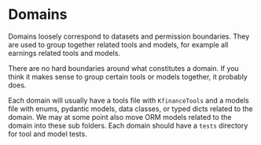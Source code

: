 # Domains

Domains loosely correspond to datasets and permission boundaries. 
They are used to group together related tools and models, 
for example all earnings related tools and models.

There are no hard boundaries around what constitutes a domain. If you
think it makes sense to group certain tools or models together, it probably does.

Each domain will usually have a tools file with `KfinanceTools` and a
models file with enums, pydantic models, data classes, or typed dicts 
related to the domain. We may at some point also move ORM models related
to the domain into these sub folders. Each domain should have a `tests` 
directory for tool and model tests.